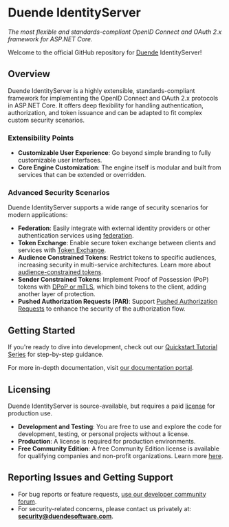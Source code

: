 # Duende IdentityServer
_The most flexible and standards-compliant OpenID Connect and OAuth 2.x framework for ASP.NET Core._

Welcome to the official GitHub repository for [Duende](https://duendesoftware.com) IdentityServer!

## Overview

Duende IdentityServer is a highly extensible, standards-compliant framework for implementing the OpenID Connect and OAuth 2.x protocols in ASP.NET Core. It offers deep flexibility for handling authentication, authorization, and token issuance and can be adapted to fit complex custom security scenarios.

### Extensibility Points

- **Customizable User Experience**: Go beyond simple branding to fully customizable user interfaces.
- **Core Engine Customization**: The engine itself is modular and built from services that can be extended or overridden.

### Advanced Security Scenarios

Duende IdentityServer supports a wide range of security scenarios for modern applications:

- **Federation**: Easily integrate with external identity providers or other authentication services using [federation](https://docs.duendesoftware.com/identityserver/ui/federation).
- **Token Exchange**: Enable secure token exchange between clients and services with [Token Exchange](https://docs.duendesoftware.com/identityserver/tokens/extension-grants#token-exchange).
- **Audience Constrained Tokens**: Restrict tokens to specific audiences, increasing security in multi-service architectures. Learn more about [audience-constrained tokens](https://docs.duendesoftware.com/identityserver/fundamentals/resources/isolation).
- **Sender Constrained Tokens**: Implement Proof of Possession (PoP) tokens with [DPoP or mTLS](https://docs.duendesoftware.com/identityserver/tokens/pop), which bind tokens to the client, adding another layer of protection.
- **Pushed Authorization Requests (PAR)**: Support [Pushed Authorization Requests](https://docs.duendesoftware.com/identityserver/tokens/par) to enhance the security of the authorization flow.

## Getting Started
If you're ready to dive into development, check out our [Quickstart Tutorial Series](https://docs.duendesoftware.com/quickstarts) for step-by-step guidance.

For more in-depth documentation, visit [our documentation portal](https://docs.duendesoftware.com).

## Licensing
Duende IdentityServer is source-available, but requires a paid [license](https://duendesoftware.com/products/identityserver) for production use.

- **Development and Testing**: You are free to use and explore the code for development, testing, or personal projects without a license.
- **Production**: A license is required for production environments. 
- **Free Community Edition**: A free Community Edition license is available for qualifying companies and non-profit organizations. Learn more [here](https://duendesoftware.com/products/communityedition).

## Reporting Issues and Getting Support
- For bug reports or feature requests, [use our developer community forum](https://duende.link/community).
- For security-related concerns, please contact us privately at: **security@duendesoftware.com**.
